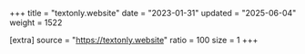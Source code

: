 +++
title = "textonly.website"
date = "2023-01-31"
updated = "2025-06-04"
weight = 1522

[extra]
source = "https://textonly.website"
ratio = 100
size = 1
+++
